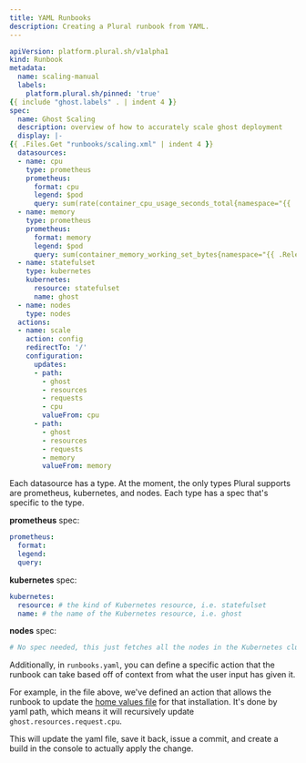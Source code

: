 ```yaml
---
title: YAML Runbooks
description: Creating a Plural runbook from YAML.
---
```


```yaml
apiVersion: platform.plural.sh/v1alpha1
kind: Runbook
metadata:
  name: scaling-manual
  labels:
    platform.plural.sh/pinned: 'true'
{{ include "ghost.labels" . | indent 4 }}
spec:
  name: Ghost Scaling
  description: overview of how to accurately scale ghost deployment
  display: |-
{{ .Files.Get "runbooks/scaling.xml" | indent 4 }}
  datasources:
  - name: cpu
    type: prometheus
    prometheus:
      format: cpu
      legend: $pod
      query: sum(rate(container_cpu_usage_seconds_total{namespace="{{ .Release.Namespace }}",pod=~"ghost-[0-9]+"}[5m])) by (pod)
  - name: memory
    type: prometheus
    prometheus:
      format: memory
      legend: $pod
      query: sum(container_memory_working_set_bytes{namespace="{{ .Release.Namespace }}",pod=~"ghost-[0-9]+"}) by (pod)
  - name: statefulset
    type: kubernetes
    kubernetes:
      resource: statefulset
      name: ghost
  - name: nodes
    type: nodes
  actions:
  - name: scale
    action: config
    redirectTo: '/'
    configuration:
      updates:
      - path: 
        - ghost
        - resources
        - requests
        - cpu
        valueFrom: cpu
      - path:
        - ghost
        - resources
        - requests
        - memory
        valueFrom: memory
```

Each datasource has a type. At the moment, the only types Plural supports are prometheus, kubernetes, and nodes. Each type has a spec that's specific to the type.&#x20;

**prometheus** spec:
```yaml
prometheus:
  format:
  legend:
  query:
```

**kubernetes** spec:
```yaml
kubernetes:
  resource: # the kind of Kubernetes resource, i.e. statefulset
  name: # the name of the Kubernetes resource, i.e. ghost
```

**nodes** spec:

```yaml
# No spec needed, this just fetches all the nodes in the Kubernetes cluster.
```

Additionally, in `runbooks.yaml`, you can define a specific action that the runbook can take based off of context from what the user input has given it.

For example, in the file above, we've defined an action that allows the runbook to update the [home values file](https://github.com/pluralsh/plural-artifacts/blob/760ad90c55d42a8f3081d6e5082c8a8e508ef1b4/ghost/helm/ghost/values.yaml) for that installation. It's done by yaml path, which means it will recursively update `ghost.resources.request.cpu`.

This will update the yaml file, save it back, issue a commit, and create a build in the console to actually apply the change.
